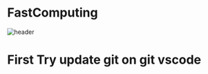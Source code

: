 # FastComputing

![header](https://capsule-render.vercel.app/api?type=rounded&color=gradient&text=%20FastGoldpu%20&height=300&fontSize=100&textBg=true)


# First Try update git on git vscode